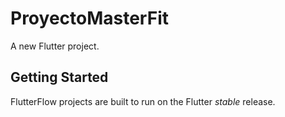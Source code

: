 # ProyectoMasterFit

A new Flutter project.

## Getting Started

FlutterFlow projects are built to run on the Flutter _stable_ release.
